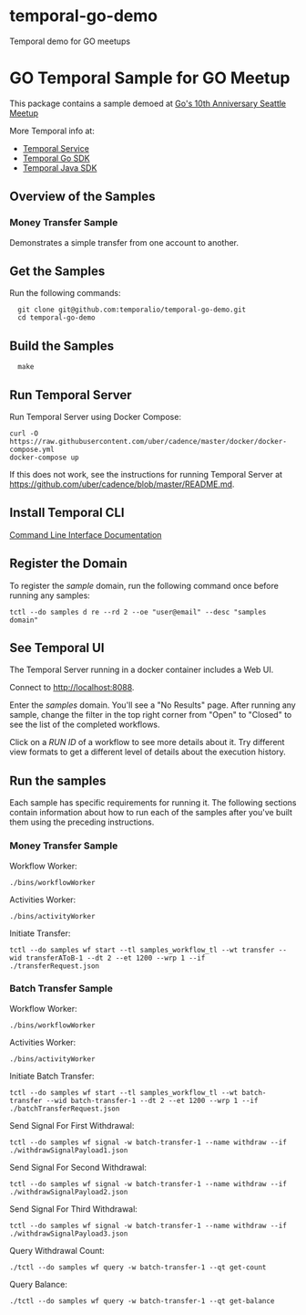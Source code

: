 # temporal-go-demo
Temporal demo for GO meetups

# GO Temporal Sample for GO Meetup
This package contains a sample demoed at [Go's 10th Anniversary Seattle Meetup](https://www.meetup.com/golang/events/265858683/)

More Temporal info at:

* [Temporal Service](https://github.com/temporalio/temporal)
* [Temporal Go SDK](https://github.com/temporalio/temporal-go-sdk)
* [Temporal Java SDK](https://github.com/temporalio/temporal-java-sdk)

## Overview of the Samples

### Money Transfer Sample

Demonstrates a simple transfer from one account to another. 

## Get the Samples

Run the following commands:

      git clone git@github.com:temporalio/temporal-go-demo.git
      cd temporal-go-demo

## Build the Samples

      make

## Run Temporal Server

Run Temporal Server using Docker Compose:

    curl -O https://raw.githubusercontent.com/uber/cadence/master/docker/docker-compose.yml
    docker-compose up

If this does not work, see the instructions for running Temporal Server at https://github.com/uber/cadence/blob/master/README.md.

## Install Temporal CLI

[Command Line Interface Documentation](https://docs.temporal.io/docs/08_cli)

## Register the Domain

To register the *sample* domain, run the following command once before running any samples:

    tctl --do samples d re --rd 2 --oe "user@email" --desc "samples domain"

## See Temporal UI

The Temporal Server running in a docker container includes a Web UI.

Connect to [http://localhost:8088](http://localhost:8088).

Enter the *samples* domain. You'll see a "No Results" page. After running any sample, change the 
filter in the
top right corner from "Open" to "Closed" to see the list of the completed workflows.

Click on a *RUN ID* of a workflow to see more details about it. Try different view formats to get a different level
of details about the execution history.

## Run the samples

Each sample has specific requirements for running it. The following sections contain information about
how to run each of the samples after you've built them using the preceding instructions.


### Money Transfer Sample

Workflow Worker:
```
./bins/workflowWorker
```
Activities Worker:
```
./bins/activityWorker
```
Initiate Transfer:
```
tctl --do samples wf start --tl samples_workflow_tl --wt transfer --wid transferAToB-1 --dt 2 --et 1200 --wrp 1 --if ./transferRequest.json
```

### Batch Transfer Sample

Workflow Worker:
```
./bins/workflowWorker
```
Activities Worker:
```
./bins/activityWorker
```

Initiate Batch Transfer:
```
tctl --do samples wf start --tl samples_workflow_tl --wt batch-transfer --wid batch-transfer-1 --dt 2 --et 1200 --wrp 1 --if ./batchTransferRequest.json
```

Send Signal For First Withdrawal:
```
tctl --do samples wf signal -w batch-transfer-1 --name withdraw --if ./withdrawSignalPayload1.json
```

Send Signal For Second Withdrawal:
```
tctl --do samples wf signal -w batch-transfer-1 --name withdraw --if ./withdrawSignalPayload2.json
```

Send Signal For Third Withdrawal:
```
tctl --do samples wf signal -w batch-transfer-1 --name withdraw --if ./withdrawSignalPayload3.json
```

Query Withdrawal Count:
```
./tctl --do samples wf query -w batch-transfer-1 --qt get-count
```

Query Balance:
```
./tctl --do samples wf query -w batch-transfer-1 --qt get-balance
```